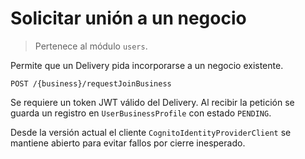 # Solicitar unión a un negocio
> Pertenece al módulo `users`.

Permite que un Delivery pida incorporarse a un negocio existente.

```
POST /{business}/requestJoinBusiness
```

Se requiere un token JWT válido del Delivery. Al recibir la petición se guarda un registro en `UserBusinessProfile` con estado `PENDING`.

Desde la versión actual el cliente `CognitoIdentityProviderClient` se mantiene abierto para evitar fallos por cierre inesperado.
